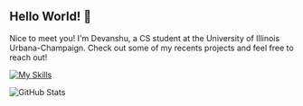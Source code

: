  ##   Hello World! 👋

Nice to meet you! I'm Devanshu, a CS student at the University of Illinois Urbana-Champaign. Check out some of my recents projects and feel free to reach out!

[![My Skills](https://skillicons.dev/icons?i=cpp,python,html,css,js,ts,java,raspberrypi,gcp,threejs,opencv,react,windows,git&perline=15)](https://skillicons.dev)

<!-- ![dp GitHub stats](https://github-readme-stats.vercel.app/api?username=dpandaman&show_icons=true&theme=tokyonight) -->

![GitHub Stats](https://streak-stats.demolab.com?user=dpandaman&theme=highcontrast) 

